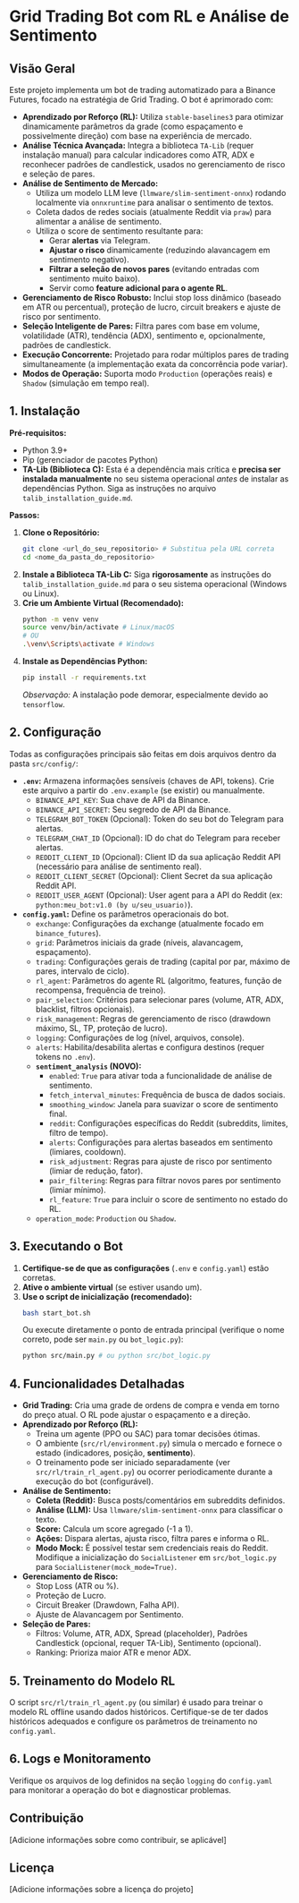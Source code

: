 # Grid Trading Bot com RL e Análise de Sentimento

## Visão Geral

Este projeto implementa um bot de trading automatizado para a Binance Futures, focado na estratégia de Grid Trading. O bot é aprimorado com:

*   **Aprendizado por Reforço (RL):** Utiliza `stable-baselines3` para otimizar dinamicamente parâmetros da grade (como espaçamento e possivelmente direção) com base na experiência de mercado.
*   **Análise Técnica Avançada:** Integra a biblioteca `TA-Lib` (requer instalação manual) para calcular indicadores como ATR, ADX e reconhecer padrões de candlestick, usados no gerenciamento de risco e seleção de pares.
*   **Análise de Sentimento de Mercado:**
    *   Utiliza um modelo LLM leve (`llmware/slim-sentiment-onnx`) rodando localmente via `onnxruntime` para analisar o sentimento de textos.
    *   Coleta dados de redes sociais (atualmente Reddit via `praw`) para alimentar a análise de sentimento.
    *   Utiliza o score de sentimento resultante para:
        *   Gerar **alertas** via Telegram.
        *   **Ajustar o risco** dinamicamente (reduzindo alavancagem em sentimento negativo).
        *   **Filtrar a seleção de novos pares** (evitando entradas com sentimento muito baixo).
        *   Servir como **feature adicional para o agente RL**.
*   **Gerenciamento de Risco Robusto:** Inclui stop loss dinâmico (baseado em ATR ou percentual), proteção de lucro, circuit breakers e ajuste de risco por sentimento.
*   **Seleção Inteligente de Pares:** Filtra pares com base em volume, volatilidade (ATR), tendência (ADX), sentimento e, opcionalmente, padrões de candlestick.
*   **Execução Concorrente:** Projetado para rodar múltiplos pares de trading simultaneamente (a implementação exata da concorrência pode variar).
*   **Modos de Operação:** Suporta modo `Production` (operações reais) e `Shadow` (simulação em tempo real).

## 1. Instalação

**Pré-requisitos:**

*   Python 3.9+
*   Pip (gerenciador de pacotes Python)
*   **TA-Lib (Biblioteca C):** Esta é a dependência mais crítica e **precisa ser instalada manualmente** no seu sistema operacional *antes* de instalar as dependências Python. Siga as instruções no arquivo `talib_installation_guide.md`.

**Passos:**

1.  **Clone o Repositório:**
    ```bash
    git clone <url_do_seu_repositorio> # Substitua pela URL correta
    cd <nome_da_pasta_do_repositorio>
    ```
2.  **Instale a Biblioteca TA-Lib C:** Siga **rigorosamente** as instruções do `talib_installation_guide.md` para o seu sistema operacional (Windows ou Linux).
3.  **Crie um Ambiente Virtual (Recomendado):**
    ```bash
    python -m venv venv
    source venv/bin/activate # Linux/macOS
    # OU
    .\venv\Scripts\activate # Windows
    ```
4.  **Instale as Dependências Python:**
    ```bash
    pip install -r requirements.txt
    ```
    *Observação:* A instalação pode demorar, especialmente devido ao `tensorflow`.

## 2. Configuração

Todas as configurações principais são feitas em dois arquivos dentro da pasta `src/config/`:

*   **`.env`:** Armazena informações sensíveis (chaves de API, tokens). Crie este arquivo a partir do `.env.example` (se existir) ou manualmente.
    *   `BINANCE_API_KEY`: Sua chave de API da Binance.
    *   `BINANCE_API_SECRET`: Seu segredo de API da Binance.
    *   `TELEGRAM_BOT_TOKEN` (Opcional): Token do seu bot do Telegram para alertas.
    *   `TELEGRAM_CHAT_ID` (Opcional): ID do chat do Telegram para receber alertas.
    *   `REDDIT_CLIENT_ID` (Opcional): Client ID da sua aplicação Reddit API (necessário para análise de sentimento real).
    *   `REDDIT_CLIENT_SECRET` (Opcional): Client Secret da sua aplicação Reddit API.
    *   `REDDIT_USER_AGENT` (Opcional): User agent para a API do Reddit (ex: `python:meu_bot:v1.0 (by u/seu_usuario)`).
*   **`config.yaml`:** Define os parâmetros operacionais do bot.
    *   `exchange`: Configurações da exchange (atualmente focado em `binance_futures`).
    *   `grid`: Parâmetros iniciais da grade (níveis, alavancagem, espaçamento).
    *   `trading`: Configurações gerais de trading (capital por par, máximo de pares, intervalo de ciclo).
    *   `rl_agent`: Parâmetros do agente RL (algoritmo, features, função de recompensa, frequência de treino).
    *   `pair_selection`: Critérios para selecionar pares (volume, ATR, ADX, blacklist, filtros opcionais).
    *   `risk_management`: Regras de gerenciamento de risco (drawdown máximo, SL, TP, proteção de lucro).
    *   `logging`: Configurações de log (nível, arquivos, console).
    *   `alerts`: Habilita/desabilita alertas e configura destinos (requer tokens no `.env`).
    *   **`sentiment_analysis` (NOVO):**
        *   `enabled`: `True` para ativar toda a funcionalidade de análise de sentimento.
        *   `fetch_interval_minutes`: Frequência de busca de dados sociais.
        *   `smoothing_window`: Janela para suavizar o score de sentimento final.
        *   `reddit`: Configurações específicas do Reddit (subreddits, limites, filtro de tempo).
        *   `alerts`: Configurações para alertas baseados em sentimento (limiares, cooldown).
        *   `risk_adjustment`: Regras para ajuste de risco por sentimento (limiar de redução, fator).
        *   `pair_filtering`: Regras para filtrar novos pares por sentimento (limiar mínimo).
        *   `rl_feature`: `True` para incluir o score de sentimento no estado do RL.
    *   `operation_mode`: `Production` ou `Shadow`.

## 3. Executando o Bot

1.  **Certifique-se de que as configurações** (`.env` e `config.yaml`) estão corretas.
2.  **Ative o ambiente virtual** (se estiver usando um).
3.  **Use o script de inicialização (recomendado):**
    ```bash
    bash start_bot.sh
    ```
    Ou execute diretamente o ponto de entrada principal (verifique o nome correto, pode ser `main.py` ou `bot_logic.py`):
    ```bash
    python src/main.py # ou python src/bot_logic.py
    ```

## 4. Funcionalidades Detalhadas

*   **Grid Trading:** Cria uma grade de ordens de compra e venda em torno do preço atual. O RL pode ajustar o espaçamento e a direção.
*   **Aprendizado por Reforço (RL):**
    *   Treina um agente (PPO ou SAC) para tomar decisões ótimas.
    *   O ambiente (`src/rl/environment.py`) simula o mercado e fornece o estado (indicadores, posição, **sentimento**).
    *   O treinamento pode ser iniciado separadamente (ver `src/rl/train_rl_agent.py`) ou ocorrer periodicamente durante a execução do bot (configurável).
*   **Análise de Sentimento:**
    *   **Coleta (Reddit):** Busca posts/comentários em subreddits definidos.
    *   **Análise (LLM):** Usa `llmware/slim-sentiment-onnx` para classificar o texto.
    *   **Score:** Calcula um score agregado (-1 a 1).
    *   **Ações:** Dispara alertas, ajusta risco, filtra pares e informa o RL.
    *   **Modo Mock:** É possível testar sem credenciais reais do Reddit. Modifique a inicialização do `SocialListener` em `src/bot_logic.py` para `SocialListener(mock_mode=True)`.
*   **Gerenciamento de Risco:**
    *   Stop Loss (ATR ou %).
    *   Proteção de Lucro.
    *   Circuit Breaker (Drawdown, Falha API).
    *   Ajuste de Alavancagem por Sentimento.
*   **Seleção de Pares:**
    *   Filtros: Volume, ATR, ADX, Spread (placeholder), Padrões Candlestick (opcional, requer TA-Lib), Sentimento (opcional).
    *   Ranking: Prioriza maior ATR e menor ADX.

## 5. Treinamento do Modelo RL

O script `src/rl/train_rl_agent.py` (ou similar) é usado para treinar o modelo RL offline usando dados históricos. Certifique-se de ter dados históricos adequados e configure os parâmetros de treinamento no `config.yaml`.

## 6. Logs e Monitoramento

Verifique os arquivos de log definidos na seção `logging` do `config.yaml` para monitorar a operação do bot e diagnosticar problemas.

## Contribuição

[Adicione informações sobre como contribuir, se aplicável]

## Licença

[Adicione informações sobre a licença do projeto]


